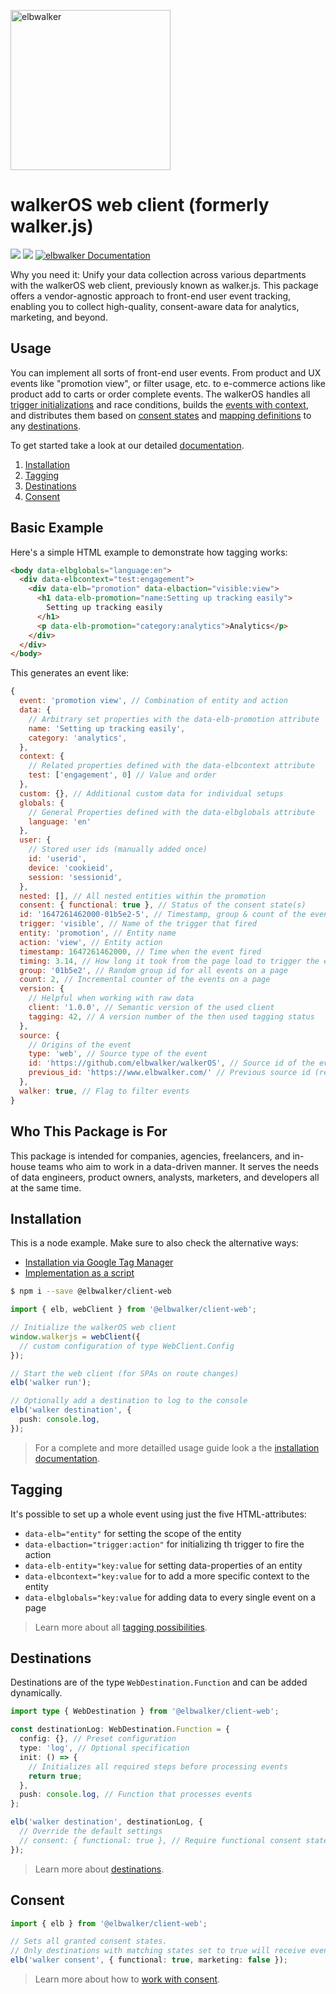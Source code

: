 <p align="left">
  <a href="https://elbwalker.com">
    <img title="elbwalker" src='https://www.elbwalker.com/elbwalker.png' width="256px"/>
  </a>
</p>

# walkerOS web client (formerly walker.js)

<div align="left">
  <img src="https://img.shields.io/github/license/elbwalker/walkerOS" />
  <img src="https://img.shields.io/github/languages/top/elbwalker/walkerOS" />
  <a href="https://docs.elbwalker.com/"><img src="https://img.shields.io/badge/docs-docs.elbwalker.com-yellow" alt="elbwalker Documentation"></a>
</div>

Why you need it: Unify your data collection across various departments with the walkerOS web client, previously known as walker.js. This package offers a vendor-agnostic approach to front-end user event tracking, enabling you to collect high-quality, consent-aware data for analytics, marketing, and beyond.

## Usage

You can implement all sorts of front-end user events. From product and UX events like "promotion view", or filter usage, etc. to e-commerce actions like product add to carts or order complete events. The walkerOS handles all [trigger initializations](https://docs.elbwalker.com/tagging/available-triggers) and race conditions, builds the [events with context](https://docs.elbwalker.com/tagging/basics), and distributes them based on [consent states](https://docs.elbwalker.com/privacy/consent) and [mapping definitions](https://docs.elbwalker.com/destinations/basics#mapping) to any [destinations](https://docs.elbwalker.com/destinations/details).

To get started take a look at our detailed [documentation](https://docs.elbwalker.com/).

1. [Installation](https://docs.elbwalker.com/getting-started/installation)
2. [Tagging](https://docs.elbwalker.com/tagging/basics)
3. [Destinations](https://docs.elbwalker.com/destinations/basics)
4. [Consent](https://docs.elbwalker.com/privacy/consent)

## Basic Example

Here's a simple HTML example to demonstrate how tagging works:

```html
<body data-elbglobals="language:en">
  <div data-elbcontext="test:engagement">
    <div data-elb="promotion" data-elbaction="visible:view">
      <h1 data-elb-promotion="name:Setting up tracking easily">
        Setting up tracking easily
      </h1>
      <p data-elb-promotion="category:analytics">Analytics</p>
    </div>
  </div>
</body>
```

This generates an event like:

```js
{
  event: 'promotion view', // Combination of entity and action
  data: {
    // Arbitrary set properties with the data-elb-promotion attribute
    name: 'Setting up tracking easily',
    category: 'analytics',
  },
  context: {
    // Related properties defined with the data-elbcontext attribute
    test: ['engagement', 0] // Value and order
  },
  custom: {}, // Additional custom data for individual setups
  globals: {
    // General Properties defined with the data-elbglobals attribute
    language: 'en'
  },
  user: {
    // Stored user ids (manually added once)
    id: 'userid',
    device: 'cookieid',
    session: 'sessionid',
  },
  nested: [], // All nested entities within the promotion
  consent: { functional: true }, // Status of the consent state(s)
  id: '1647261462000-01b5e2-5', // Timestamp, group & count of the event
  trigger: 'visible', // Name of the trigger that fired
  entity: 'promotion', // Entity name
  action: 'view', // Entity action
  timestamp: 1647261462000, // Time when the event fired
  timing: 3.14, // How long it took from the page load to trigger the event
  group: '01b5e2', // Random group id for all events on a page
  count: 2, // Incremental counter of the events on a page
  version: {
    // Helpful when working with raw data
    client: '1.0.0', // Semantic version of the used client
    tagging: 42, // A version number of the then used tagging status
  },
  source: {
    // Origins of the event
    type: 'web', // Source type of the event
    id: 'https://github.com/elbwalker/walkerOS', // Source id of the event's origin (url)
    previous_id: 'https://www.elbwalker.com/' // Previous source id (referrer)
  },
  walker: true, // Flag to filter events
}
```

## Who This Package is For

This package is intended for companies, agencies, freelancers, and in-house teams who aim to work in a data-driven manner. It serves the needs of data engineers, product owners, analysts, marketers, and developers all at the same time.

## Installation

This is a node example. Make sure to also check the alternative ways:

- [Installation via Google Tag Manager](XXX)
- [Implementation as a script](XXX)

```sh
$ npm i --save @elbwalker/client-web
```

```ts
import { elb, webClient } from '@elbwalker/client-web';

// Initialize the walkerOS web client
window.walkerjs = webClient({
  // custom configuration of type WebClient.Config
});

// Start the web client (for SPAs on route changes)
elb('walker run');

// Optionally add a destination to log to the console
elb('walker destination', {
  push: console.log,
});
```

> For a complete and more detailled usage guide look a the [installation documentation](XXX).

## Tagging

It's possible to set up a whole event using just the five HTML-attributes:

- `data-elb="entity"` for setting the scope of the entity
- `data-elbaction="trigger:action"` for initializing th trigger to fire the action
- `data-elb-entity="key:value` for setting data-properties of an entity
- `data-elbcontext="key:value` for to add a more specific context to the entity
- `data-elbglobals="key:value` for adding data to every single event on a page

> Learn more about all [tagging possibilities](XXX).

## Destinations

Destinations are of the type `WebDestination.Function` and can be added dynamically.

```ts
import type { WebDestination } from '@elbwalker/client-web';

const destinationLog: WebDestination.Function = {
  config: {}, // Preset configuration
  type: 'log', // Optional specification
  init: () => {
    // Initializes all required steps before processing events
    return true;
  },
  push: console.log, // Function that processes events
};

elb('walker destination', destinationLog, {
  // Override the default settings
  // consent: { functional: true }, // Require functional consent state
});
```

> Learn more about [destinations](XXX).

## Consent

```ts
import { elb } from '@elbwalker/client-web';

// Sets all granted consent states.
// Only destinations with matching states set to true will receive events
elb('walker consent', { functional: true, marketing: false });
```

> Learn more about how to [work with consent](XXX).
